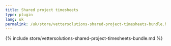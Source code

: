 ```yaml
---
title: Shared project timesheets
type: plugin
lang: uk
permalink: /uk/store/vettersolutions-shared-project-timesheets-bundle.html
---
```


{% include store/vettersolutions-shared-project-timesheets-bundle.md %}

